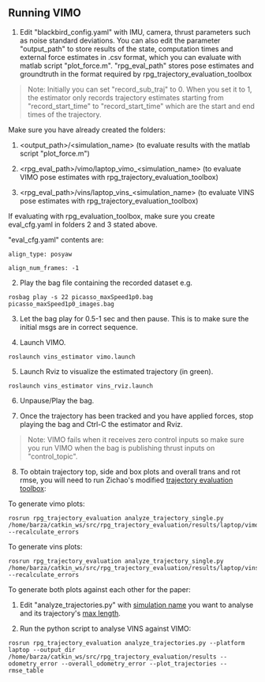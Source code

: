 ## Running VIMO

1. Edit "blackbird_config.yaml" with IMU, camera, thrust parameters such as noise standard deviations. 
You can also edit the parameter "output_path" to store results of the state, computation times and external force estimates in .csv format, which you can evaluate with matlab script "plot_force.m". 
"rpg_eval_path" stores pose estimates and groundtruth in the format required by rpg_trajectory_evaluation_toolbox

> Note: Initially you can set "record_sub_traj" to 0. When you set it to 1, the estimator only records trajectory estimates starting from "record_start_time" to "record_start_time" which are the start and end times of the trajectory.

Make sure you have already created the folders:

 1. <output_path>/<simulation_name> (to evaluate results with the matlab script "plot_force.m")

 2. <rpg_eval_path>/vimo/laptop_vimo_<simulation_name> (to evaluate VIMO pose estimates with rpg_trajectory_evaluation_toolbox)

 3. <rpg_eval_path>/vins/laptop_vins_<simulation_name> (to evaluate VINS pose estimates with rpg_trajectory_evaluation_toolbox)


If evaluating with rpg_evaluation_toolbox, make sure you create eval_cfg.yaml in folders 2 and 3 stated above. 

"eval_cfg.yaml" contents are:

```
align_type: posyaw

align_num_frames: -1  
``` 

2. Play the bag file containing the recorded dataset e.g.

```
rosbag play -s 22 picasso_maxSpeed1p0.bag picasso_maxSpeed1p0_images.bag
``` 

3. Let the bag play for 0.5-1 sec and then pause. This is to make sure the initial msgs are in correct sequence.

4. Launch VIMO.

```
roslaunch vins_estimator vimo.launch
``` 

5. Launch Rviz to visualize the estimated trajectory (in green).

```
roslaunch vins_estimator vins_rviz.launch
``` 

6. Unpause/Play the bag.

7. Once the trajectory has been tracked and you have applied forces, stop playing the bag and Ctrl-C the estimator and Rviz. 

> Note: VIMO fails when it receives zero control inputs so make sure you run VIMO when the bag is publishing thrust inputs on "control_topic".

8. To obtain trajectory top, side and box plots and overall trans and rot rmse, you will need to run Zichao's modified [trajectory evaluation toolbox](https://github.com/barzanisar/rpg_trajectory_evaluation/tree/rpg_master_thesis):

To generate vimo plots:

```
rosrun rpg_trajectory_evaluation analyze_trajectory_single.py /home/barza/catkin_ws/src/rpg_trajectory_evaluation/results/laptop/vimo/laptop_vimo_black_picasso_cY_1ms/ --recalculate_errors
``` 

To generate vins plots:

```
rosrun rpg_trajectory_evaluation analyze_trajectory_single.py /home/barza/catkin_ws/src/rpg_trajectory_evaluation/results/laptop/vins/laptop_vins_black_picasso_cY_1ms/ --recalculate_errors
```

To generate both plots against each other for the paper:

1. Edit "analyze_trajectories.py" with [simulation name](https://github.com/barzanisar/rpg_trajectory_evaluation/blob/rpg_master_thesis/scripts/analyze_trajectories.py#L49) you want to analyse and its trajectory's [max length](https://github.com/barzanisar/rpg_trajectory_evaluation/blob/rpg_master_thesis/scripts/analyze_trajectories.py#L63).

2. Run the python script to analyse VINS against VIMO:

```
rosrun rpg_trajectory_evaluation analyze_trajectories.py --platform laptop --output_dir /home/barza/catkin_ws/src/rpg_trajectory_evaluation/results --odometry_error --overall_odometry_error --plot_trajectories --rmse_table
``` 

